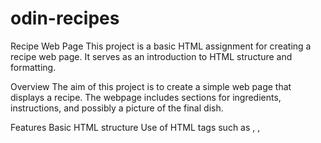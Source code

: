 # odin-recipes

Recipe Web Page
This project is a basic HTML assignment for creating a recipe web page. It serves as an introduction to HTML structure and formatting.

Overview
The aim of this project is to create a simple web page that displays a recipe. The webpage includes sections for ingredients, instructions, and possibly a picture of the final dish.

Features
Basic HTML structure
Use of HTML tags such as <html>, <head>, <title>, <body>, <h1>, <p>, <ul>, <li>, etc.
Incorporation of text, lists, and potentially images
